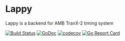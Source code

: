 # Lappy

Lappy is a backend for AMB TranX-2 timing system

[![Build Status](https://travis-ci.com/bitbrewers/lappy.svg?branch=master)](https://travis-ci.com/bitbrewers/lappy)
[![GoDoc](https://godoc.org/github.com/bitbrewers/lappy?status.svg)](https://godoc.org/github.com/bitbrewers/lappy)
[![codecov](https://codecov.io/gh/bitbrewers/lappy/branch/master/graph/badge.svg)](https://codecov.io/gh/bitbrewers/lappy)
[![Go Report Card](https://goreportcard.com/badge/github.com/bitbrewers/lappy)](https://goreportcard.com/report/github.com/bitbrewers/lappy)
